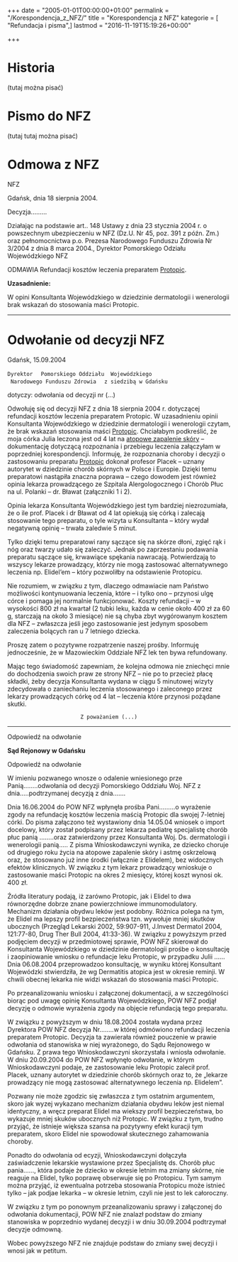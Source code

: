 +++
date = "2005-01-01T00:00:00+01:00"
permalink = "/Korespondencja_z_NFZ/"
title = "Korespondencja z NFZ"
kategorie = [ "Refundacja i pisma",]
lastmod = "2016-11-19T15:19:26+00:00"

+++

Historia
========

(tutaj można pisać)

Pismo do NFZ
============

(tutaj tutaj można pisać)

Odmowa z NFZ
============

NFZ

Gdańsk, dnia 18 sierpnia 2004.

Decyzja.........

Działając na podstawie art.. 148 Ustawy z dnia 23 stycznia 2004 r. o powszechnym ubezpieczeniu w NFZ (Dz.U. Nr 45, poz. 391 z późn. Zm.) oraz pełnomocnictwa p.o. Prezesa Narodowego Funduszu Zdrowia Nr 3/2004 z dnia 8 marca 2004., Dyrektor Pomorskiego Odziału Wojewódzkiego NFZ

ODMAWIA Refundacji kosztów leczenia preparatem [Protopic](/atopedia/Protopic).

**Uzasadnienie:**

W opini Konsultanta Wojewódzkiego w dziedzinie dermatologii i wenerologii brak wskazań do stosowania maści Protopic.

------------------------------------------------------------------------

Odwołanie od decyzji NFZ
========================

Gdańsk, 15.09.2004

`Dyrektor `
` Pomorskiego Oddziału  Wojewódzkiego `
` Narodowego Funduszu Zdrowia `
` z siedzibą w Gdańsku`

dotyczy: odwołania od decyzji nr (...)

Odwołuję się od decyzji NFZ z dnia 18 sierpnia 2004 r. dotyczącej refundacji kosztów leczenia preparatem Protopic. W uzasadnieniu opinii Konsultanta Wojewódzkiego w dziedzinie dermatologii i wenerologii czytam, że brak wskazań stosowania maści [Protopic](/atopedia/Protopic). Chciałabym podkreślić, że moja córka Julia leczona jest od 4 lat na [atopowe zapalenie skóry](/atopedia/Atopowe_zapalenie_skóry) – dokumentację dotyczącą rozpoznania i przebiegu leczenia załączyłam w poprzedniej korespondencji. Informuję, że rozpoznania choroby i decyzji o zastosowaniu preparatu [Protopic](/atopedia/Protopic) dokonał profesor Placek – uznany autorytet w dziedzinie chorób skórnych w Polsce i Europie. Dzięki temu preparatowi nastąpiła znaczna poprawa – czego dowodem jest również opinia lekarza prowadzącego ze Szpitala Alergologocznego i Chorób Płuc na ul. Polanki – dr. Bławat (załączniki 1 i 2).

Opinia lekarza Konsultanta Wojewódzkiego jest tym bardziej niezrozumiała, że o ile prof. Placek i dr Bławat od 4 lat opiekują się córką i zalecają stosowanie tego preparatu, o tyle wizyta u Konsultanta – który wydał negatywną opinię – trwała zaledwie 5 minut.

Tylko dzięki temu preparatowi rany sączące się na skórze dłoni, zgięć rąk i nóg oraz twarzy udało się zaleczyć. Jednak po zaprzestaniu podawania preparatu sączące się, krwawiące spękania nawracają. Potwierdzają to wszyscy lekarze prowadzący, którzy nie mogą zastosować alternatywnego leczenia np. Elidel’em – który pozwoliłby na odstawienie Protopicu.

Nie rozumiem, w związku z tym, dlaczego odmawiacie nam Państwo możliwości kontynuowania leczenia, które – i tylko ono – przynosi ulgę córce i pomaga jej normalnie funkcjonować. Koszty refundacji – w wysokości 800 zł na kwartał (2 tubki leku, każda w cenie około 400 zł za 60 g, starczają na około 3 miesiące) nie są chyba zbyt wygórowanym kosztem dla NFZ – zwłaszcza jeśli jego zastosowanie jest jedynym sposobem zaleczenia bolących ran u 7 letniego dziecka.

Proszę zatem o pozytywne rozpatrzenie naszej prośby. Informuję jednocześnie, że w Mazowieckim Oddziale NFZ lek ten bywa refundowany.

Mając tego świadomość zapewniam, że kolejna odmowa nie zniechęci mnie do dochodzenia swoich praw ze strony NFZ – nie po to przecież płacę składki, żeby decyzja Konsultanta wydana w ciągu 5 minutowej wizyty zdecydowała o zaniechaniu leczenia stosowanego i zaleconego przez lekarzy prowadzących córkę od 4 lat – leczenia które przynosi pożądane skutki.

`                       Z poważaniem (...)`

------------------------------------------------------------------------

Odpowiedź na odwołanie

**Sąd Rejonowy w Gdańsku**

Odpowiedź na odwołanie

W imieniu pozwanego wnosze o odalenie wniesionego prze Panią........odwołania od decyzji Pomorskiego Oddziału Woj. NFZ z dnia.....podtrzymanej decyzją z dnia.......

Dnia 16.06.2004 do POW NFZ wpłynęła prośba Pani.........o wyrażenie zgody na refundację kosztów leczenia maścią Protopic dla swojej 7-letniej córki. Do pisma załączono też wystawiony dnia 14.05.04 wniosek o import docelowy, który został podpisany przez lekarza pediatrę specjalistę chorób płuc panią ........oraz zatwierdzony przez Konsultanta Woj. Ds. dermatologii i wenerologii panią..... Z pisma Wnioskodawczyni wynika, ze dziecko choruje od drugiego roku życia na atopowe zapalenie skóry i astmę oskrzelową oraz, że stosowano już inne środki (włącznie z Elidelem), bez widocznych efektów klinicznych. W związku z tym lekarz prowadzący wnioskuje o zastosowanie maści Protopic na okres 2 miesięcy, której koszt wynosi ok. 400 zł.

Źródła literatury podają, iż zarówno Protopic, jak i Elidel to dwa równorzędne dobrze znane powierzchniowe immunomodulatory. Mechanizm działania obydwu leków jest podobny. Różnica polega na tym, że Elidel ma lepszy profil bezpieczeństwa tzn. wywołuje mniej skutków ubocznych (Przegląd Lekarski 2002, 59:907-911, J.Invest Dermatol 2004, 121:77-80, Drug Ther Bull 2004, 41:33-36). W związku z powyższym przed podjęciem decyzji w przedmiotowej sprawie, POW NFZ skierował do Konsultanta Wojewódzkiego w dziedzinie dermatologii prośbe o konsultację i zaopiniowanie wniosku o refundacje leku Protopic, w przypadku Julii ...... Dnia 06.08.2004 przeprowadzoo konsultację, w wyniku której Konsultant Wojewódzki stwierdziła, że wg Dermatitis atopica jest w okresie reminji. W chwili obecnej lekarka nie widzi wskazań do stosowania maści Protopic.

Po przeanalizowaniu wniosku i załączonej dokumentacji, a w szczególności biorąc pod uwagę opinię Konsultanta Wojewódzkiego, POW NFZ podjął decyzję o odmowie wyrażenia zgody na objęcie refundacją tego preparatu.

W związku z powyższym w dniu 18.08.2004 została wydana przez Dyrektora POW NFZ decyzja Nr........w której odmówiono refundacji leczenia preparatem Protopic. Decyzja ta zawierała również pouczenie w prawie odwołania od stanowiska w niej wyrażonego, do Sądu Rejonowego w Gdańsku. Z prawa tego Wnioskodawczyni skorzystała i wniosła odwołanie. W dniu 20.09.2004 do POW NFZ wpłynęło odwołanie, w którym Wnioskodawczyni podaje, ze zastosowanie leku Protopic zalecił prof. Placek, uznany autorytet w dziedzinie chorób skórnych oraz to, że „lekarze prowadzący nie mogą zastosować alternatywnego leczenia np. Elidelem”.

Pozwany nie może zgodzic się zwłaszcza z tym ostatnim argumentem, skoro jak wyzej wykazano mechanizm działania obydwu leków jest niemal identyczny, a wręcz preparat Elidel ma wiekszy profil bezpieczeństwa, bo wykazuje mniej skuków ubocznych niż Protopic. W związku z tym, trudno przyjąć, że istnieje większa szansa na pozytywny efekt kuracji tym preparatem, skoro Elidel nie spowodował skutecznego zahamowania choroby.

Ponadto do odwołania od ecyzji, Wnioskodawczyni dołączyła zaświadczenie lekarskie wystawione przez Specjalistę ds. Chorób płuc pania......, która podaje że dziecko w okresie letnim ma zmiany skórne, nie reaguje na Elidel, tylko poprawę obserwuje się po Protopicu. Tym samym można przyjąć, iż ewentualna potrzeba stosowania Protopicu może istnieć tylko – jak podjae lekarka – w okresie letnim, czyli nie jest to lek całoroczny.

W związku z tym po ponownym przeanalizowaniu sprawy i załączonej do odwołania dokumentacji, POW NFZ nie znalazł podstaw do zmiany stanowiska w poprzednio wydanej decyzji i w dniu 30.09.2004 podtrzymał decyzje odmowną.

Wobec powyższego NFZ nie znajduje podstaw do zmiany swej decyzji i wnosi jak w petitum.
